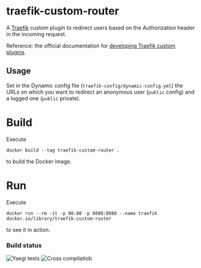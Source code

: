 # traefik-custom-router

A [Traefik](https://traefik.io) custom plugin to redirect users based on the Authorization header in the incoming request.

Reference: the official documentation for [developing Traefik custom plugins](https://doc.traefik.io/traefik-pilot/plugins/plugin-dev/).

## Usage

Set in the Dynamic config file (`traefik-config/dynamic-config.yml`) the URLs on which you want to redirect an anonymous user (`public` config)
and a logged one (`public` private).


# Build 

Execute 
```
docker build --tag traefik-custom-router .  
```
to build the Docker image.

# Run

Execute
```
docker run --rm -it -p 80:80 -p 8080:8080 --name traefik docker.io/library/traefik-custom-router
```
to see it in action.

### Build status
![Yaegi tests](https://github.com/esenac/traefik-custom-router/workflows/Go%20Matrix/badge.svg)
![Cross compilatiob](https://github.com/esenac/traefik-custom-router/workflows/Main/badge.svg)
